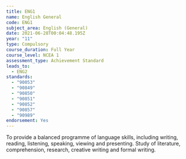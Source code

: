 ```yaml
---
title: ENG1
name: English General
code: ENG1
subject_area: English (General)
date: 2021-06-28T00:04:48.195Z
year: "11"
type: Compulsory
course_duration: Full Year
course_level: NCEA 1
assessment_type: Achievement Standard
leads_to:
  - ENG2
standards:
  - "90053"
  - "90849"
  - "90850"
  - "90851"
  - "90852"
  - "90857"
  - "90989"
endorsement: Yes
---
```

To provide a balanced programme of language skills, including writing, reading, listening, speaking, viewing and presenting. Study of literature, comprehension, research, creative writing and formal writing.
